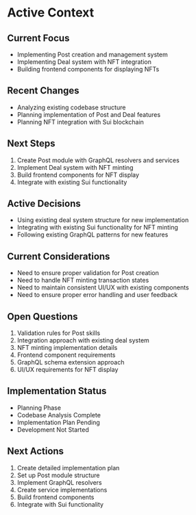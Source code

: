 # Active Context

## Current Focus
- Implementing Post creation and management system
- Implementing Deal system with NFT integration
- Building frontend components for displaying NFTs

## Recent Changes
- Analyzing existing codebase structure
- Planning implementation of Post and Deal features
- Planning NFT integration with Sui blockchain

## Next Steps
1. Create Post module with GraphQL resolvers and services
2. Implement Deal system with NFT minting
3. Build frontend components for NFT display
4. Integrate with existing Sui functionality

## Active Decisions
- Using existing deal system structure for new implementation
- Integrating with existing Sui functionality for NFT minting
- Following existing GraphQL patterns for new features

## Current Considerations
- Need to ensure proper validation for Post creation
- Need to handle NFT minting transaction states
- Need to maintain consistent UI/UX with existing components
- Need to ensure proper error handling and user feedback

## Open Questions
1. Validation rules for Post skills
2. Integration approach with existing deal system
3. NFT minting implementation details
4. Frontend component requirements
5. GraphQL schema extension approach
6. UI/UX requirements for NFT display

## Implementation Status
- Planning Phase
- Codebase Analysis Complete
- Implementation Plan Pending
- Development Not Started

## Next Actions
1. Create detailed implementation plan
2. Set up Post module structure
3. Implement GraphQL resolvers
4. Create service implementations
5. Build frontend components
6. Integrate with Sui functionality 